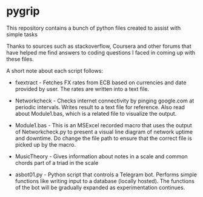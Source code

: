 # pygrip
This repository contains a bunch of python files created to assist with simple tasks

Thanks to sources such as stackoverflow, Coursera and other forums that have helped me find answers to coding questions I faced in coming up with these files.

A short note about each script follows:

* fxextract - Fetches FX rates from ECB based on currencies and date provided by user. The rates are written into a text file.

* Networkcheck - Checks internet connectivity by pinging google.com at periodic intervals. Writes result to a text file for reference. Also read about Module1.bas, which is a related file to visualize the output.

* Module1.bas - This is an MSExcel recorded macro that uses the output of Networkcheck.py to present a visual line diagram of network uptime and downtime. Do change the file path to ensure that the correct file is picked up by the macro.

* MusicTheory - Gives information about notes in a scale and common chords part of a triad in the scale

* asbot01.py - Python script that controls a Telegram bot. Performs simple functions like writing input to a database (locally hosted). The functions of the bot will be gradually expanded as experimentation continues.
